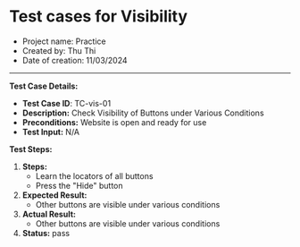 # Test cases for Visibility
- Project name: Practice
- Created by: Thu Thi
- Date of creation: 11/03/2024

 
---------------------------

**Test Case Details:**
- **Test Case ID**: TC-vis-01
- **Description:** Check Visibility of Buttons under Various Conditions
- **Preconditions:** Website is open and ready for use
- **Test Input:** N/A


**Test Steps:**

1. **Steps:**
    - Learn the locators of all buttons
    - Press the "Hide" button
2. **Expected Result:** 
    - Other buttons are visible under various conditions
3. **Actual Result:**
    - Other buttons are visible under various conditions
4. **Status:** pass
